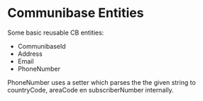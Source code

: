 # Communibase Entities

Some basic reusable CB entities:

- CommunibaseId  
- Address
- Email
- PhoneNumber

PhoneNumber uses a setter which parses the the given string to countryCode, areaCode en subscriberNumber internally.
